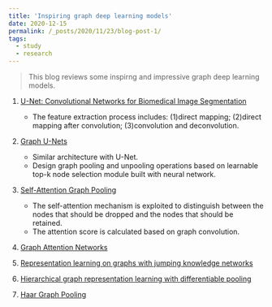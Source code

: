 ```yaml
---
title: 'Inspiring graph deep learning models'
date: 2020-12-15
permalink: /_posts/2020/11/23/blog-post-1/ 
tags:
  - study
  - research
---
```


>  This blog reviews some inspirng and impressive graph deep learning models.


1. [U-Net: Convolutional Networks for Biomedical Image Segmentation](https://arxiv.org/abs/1505.04597)
    * The feature extraction process includes: (1)direct mapping; (2)direct mapping after convolution; (3)convolution and deconvolution.
    
    
2. [Graph U-Nets](http://proceedings.mlr.press/v97/gao19a/gao19a.pdf)
    * Similar architecture with U-Net.
    * Design graph pooling and unpooling operations based on learnable top-k node selection module built with neural network.
    
3. [Self-Attention Graph Pooling](https://arxiv.org/pdf/1904.08082.pdf)
    * The self-attention mechanism is exploited to distinguish between the nodes that should be dropped and the nodes that should be retained.
    * The attention score is calculated based on graph convolution.
    
4. [Graph Attention Networks](https://arxiv.org/pdf/1710.10903.pdf)

5. [Representation learning on graphs with jumping knowledge networks](https://arxiv.org/pdf/1806.03536.pdf)

6. [Hierarchical graph representation learning with differentiable pooling](https://arxiv.org/pdf/1806.08804.pdf%20http://arxiv.org/abs/1806.08804.pdf)

7. [Haar Graph Pooling](http://proceedings.mlr.press/v119/wang20m/wang20m.pdf)